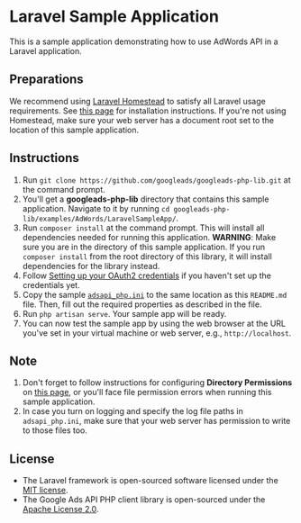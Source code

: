 # Laravel Sample Application

This is a sample application demonstrating how to use AdWords API in a Laravel
application.

## Preparations

We recommend using [Laravel Homestead](https://laravel.com/docs/5.2/homestead)
to satisfy all Laravel usage requirements. See
[this page](https://laravel.com/docs/5.2/homestead) for installation instructions.
If you're not using Homestead, make sure your web server has a document root set
to the location of this sample application.

## Instructions

1.  Run `git clone https://github.com/googleads/googleads-php-lib.git` at the
    command prompt.
1.  You'll get a **googleads-php-lib** directory that contains this sample
    application. Navigate to it by running `cd
    googleads-php-lib/examples/AdWords/LaravelSampleApp/`.
1.  Run `composer install` at the command prompt. This will install all
    dependencies needed for running this application.
    **WARNING**: Make sure you are in the directory of this sample application.
    If you run `composer install` from the root directory of this library, it
    will install dependencies for the library instead.
1.  Follow [Setting up your OAuth2 credentials](https://github.com/googleads/googleads-php-lib#setting-up-your-oauth2-credentials)
    if you haven't set up the credentials yet.
1.  Copy the sample [`adsapi_php.ini`](https://github.com/googleads/googleads-php-lib/blob/HEAD/examples/AdWords/adsapi_php.ini)
    to the same location as this `README.md` file. Then, fill out the required
    properties as described in the file.
1.  Run `php artisan serve`. Your sample app will be ready.
1.  You can now test the sample app by using the web browser at the URL you've
    set in your virtual machine or web server, e.g., `http://localhost`.

## Note

1.  Don't forget to follow instructions for configuring **Directory Permissions** on
    [this page](https://laravel.com/docs/5.2/installation), or you'll face
    file permission errors when running this sample application.
1.  In case you turn on logging and specify the log file paths in
    `adsapi_php.ini`, make sure that your web server has permission to
    write to those files too.

## License

*   The Laravel framework is open-sourced software licensed under the [MIT
    license](https://opensource.org/licenses/MIT).
*   The Google Ads API PHP client library is open-sourced under the [Apache License
    2.0](https://github.com/googleads/googleads-php-lib/blob/HEAD/LICENSE).

